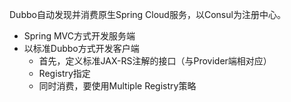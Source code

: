 Dubbo自动发现并消费原生Spring Cloud服务，以Consul为注册中心。

* Spring MVC方式开发服务端
* 以标准Dubbo方式开发客户端
    * 首先，定义标准JAX-RS注解的接口（与Provider端相对应）
    * Registry指定
    * 同时消费，要使用Multiple Registry策略